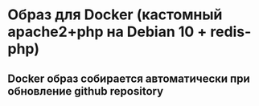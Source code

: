 # Образ для Docker (кастомный apache2+php на Debian  10 + redis-php)
## Docker образ собирается автоматически при обновление github repository 


